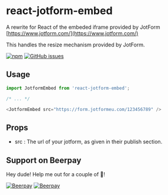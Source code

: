 # react-jotform-embed

A rewrite for React of the embeded iframe provided by JotForm [https://www.jotform.com/](https://www.jotform.com/)

This handles the resize mechanism provided by JotForm.

[![npm](https://img.shields.io/npm/v/react-jotform-embed.svg)](https://www.npmjs.com/package/react-jotform-embed)
[![GitHub issues](https://img.shields.io/github/issues/xurei/react-jotform-embed.svg)](https://github.com/xurei/react-jotform-embed/issues)

## Usage
```javascript
import JotformEmbed from 'react-jotform-embed';

/* ... */

<JotformEmbed src="https://form.jotformeu.com/123456789" />
```

## Props
- src : The url of your jotform, as given in their publish section. 

## Support on Beerpay
Hey dude! Help me out for a couple of :beers:!

[![Beerpay](https://beerpay.io/xurei/react-jotform-embed/badge.svg?style=beer-square)](https://beerpay.io/xurei/react-jotform-embed)  [![Beerpay](https://beerpay.io/xurei/react-jotform-embed/make-wish.svg?style=flat-square)](https://beerpay.io/xurei/react-jotform-embed?focus=wish)